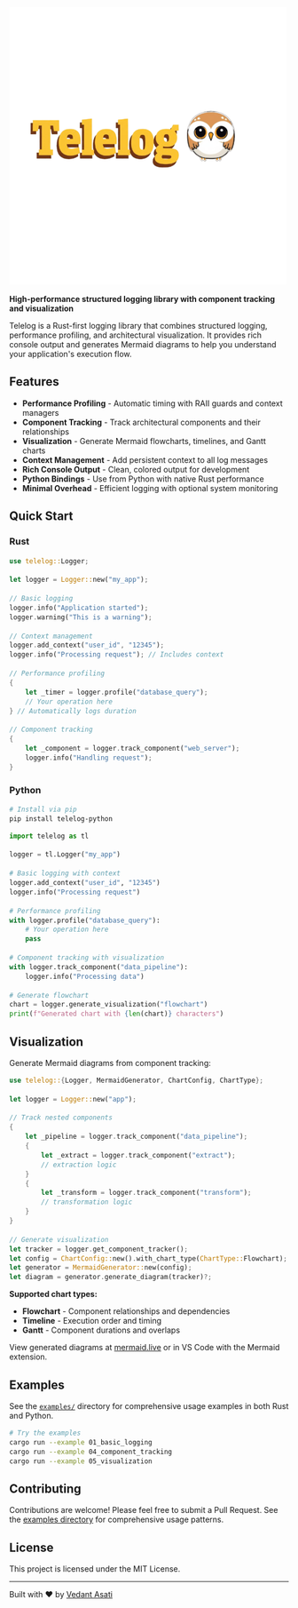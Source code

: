 ![](./assets/mascot.png)

**High-performance structured logging library with component tracking and visualization**

Telelog is a Rust-first logging library that combines structured logging, performance profiling, and architectural visualization. It provides rich console output and generates Mermaid diagrams to help you understand your application's execution flow.

## Features

- **Performance Profiling** - Automatic timing with RAII guards and context managers
- **Component Tracking** - Track architectural components and their relationships  
- **Visualization** - Generate Mermaid flowcharts, timelines, and Gantt charts
- **Context Management** - Add persistent context to all log messages
- **Rich Console Output** - Clean, colored output for development
- **Python Bindings** - Use from Python with native Rust performance
- **Minimal Overhead** - Efficient logging with optional system monitoring

## Quick Start

### Rust

```rust
use telelog::Logger;

let logger = Logger::new("my_app");

// Basic logging
logger.info("Application started");
logger.warning("This is a warning");

// Context management
logger.add_context("user_id", "12345");
logger.info("Processing request"); // Includes context

// Performance profiling
{
    let _timer = logger.profile("database_query");
    // Your operation here
} // Automatically logs duration

// Component tracking
{
    let _component = logger.track_component("web_server");
    logger.info("Handling request");
}
```

### Python

```bash
# Install via pip
pip install telelog-python
```

```python
import telelog as tl

logger = tl.Logger("my_app")

# Basic logging with context
logger.add_context("user_id", "12345")
logger.info("Processing request")

# Performance profiling
with logger.profile("database_query"):
    # Your operation here
    pass

# Component tracking with visualization
with logger.track_component("data_pipeline"):
    logger.info("Processing data")

# Generate flowchart
chart = logger.generate_visualization("flowchart")
print(f"Generated chart with {len(chart)} characters")
```

## Visualization

Generate Mermaid diagrams from component tracking:

```rust
use telelog::{Logger, MermaidGenerator, ChartConfig, ChartType};

let logger = Logger::new("app");

// Track nested components
{
    let _pipeline = logger.track_component("data_pipeline");
    {
        let _extract = logger.track_component("extract");
        // extraction logic
    }
    {
        let _transform = logger.track_component("transform");
        // transformation logic
    }
}

// Generate visualization
let tracker = logger.get_component_tracker();
let config = ChartConfig::new().with_chart_type(ChartType::Flowchart);
let generator = MermaidGenerator::new(config);
let diagram = generator.generate_diagram(tracker)?;
```

**Supported chart types:**
- **Flowchart** - Component relationships and dependencies
- **Timeline** - Execution order and timing
- **Gantt** - Component durations and overlaps

View generated diagrams at [mermaid.live](https://mermaid.live/) or in VS Code with the Mermaid extension.

## Examples

See the [`examples/`](examples/) directory for comprehensive usage examples in both Rust and Python.

```bash
# Try the examples
cargo run --example 01_basic_logging
cargo run --example 04_component_tracking
cargo run --example 05_visualization
```

## Contributing

Contributions are welcome! Please feel free to submit a Pull Request. See the [examples directory](examples/) for comprehensive usage patterns.

## License

This project is licensed under the MIT License.

---

Built with ❤️ by [Vedant Asati](https://github.com/vedant-asati03)
